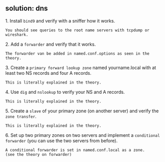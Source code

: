 ## solution: dns

1\. Install `bind9` and verify with a sniffer how it works.

    You should see queries to the root name servers with tcpdump or wireshark.

2\. Add a `forwarder` and verify that it works.

    The forwarder van be added in named.conf.options as seen in the theory.

3\. Create a `primary forward lookup zone` named yourname.local with at
least two NS records and four A records.

    This is literally explained in the theory.

4\. Use `dig` and `nslookup` to verify your NS and A records.

    This is literally explained in the theory.

5\. Create a `slave` of your primary zone (on another server) and verify
the `zone transfer`.

    This is literally explained in the theory.

6\. Set up two primary zones on two servers and implement a
`conditional forwarder` (you can use the two servers from before).

    A conditional forwarder is set in named.conf.local as a zone.
    (see the theory on forwarder)
